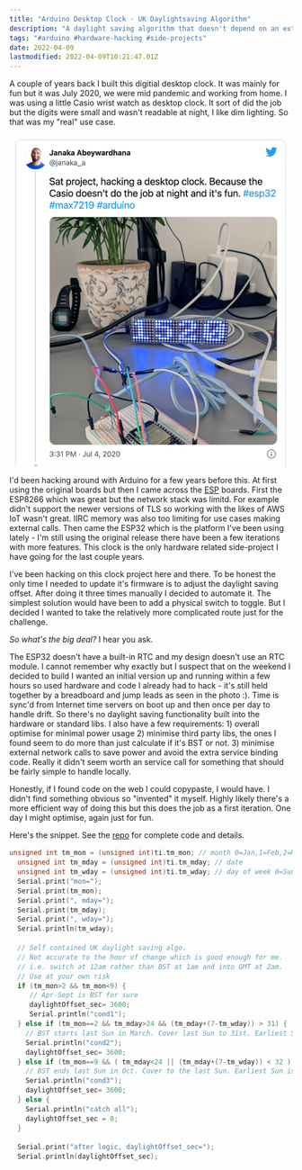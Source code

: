 ```yaml
---
title: "Arduino Desktop Clock - UK Daylightsaving Algorithm"
description: "A daylight saving algorithm that doesn't depend on an external service or library."
tags: "#arduino #hardware-hacking #side-projects"
date: 2022-04-09
lastmodified: 2022-04-09T10:21:47.01Z
---
```


A couple of years back I built this digitial desktop clock. It was mainly for fun but it was July 2020, we were mid pandemic and working from home. I was using a little Casio wrist watch as desktop clock. It sort of did the job but the digits were small and wasn't readable at night, I like dim lighting. So that was my "real" use case.

![Screenshot of clock from Tweet on 4 July 2020](./tweet-screenshot-2022-04-09-12-22-24.png)

I'd been hacking around with Arduino for a few years before this. At first using the original boards but then I came across the [ESP](https://www.espressif.com/) boards. First the ESP8266 which was great but the network stack was limitd. For example didn't support the newer versions of TLS so working with the likes of AWS IoT wasn't great. IIRC memory was also too limiting for use cases making external calls. Then came the ESP32 which is the platform I've been using lately - I'm still using the original release there have been a few iterations with more features. This clock is the only hardware related side-project I have going for the last couple years.

I've been hacking on this clock project here and there. To be honest the only time I needed to update it's firmware is to adjust the daylight saving offset. After doing it three times manually I decided to automate it. The simplest solution would have been to add a physical switch to toggle. But I decided I wanted to take the relatively more complicated route just for the challenge.

_So what's the big deal?_ I hear you ask.

The ESP32 doesn't have a built-in RTC and my design doesn't use an RTC module. I cannot remember why exactly but I suspect that on the weekend I decided to build I wanted  an initial version up and running within a few hours so used hardware and code I already had to hack - it's still held together by a breadboard and jump leads as seen in the photo :). Time is sync'd from Internet time servers on boot up and then once per day to handle drift. So there's no daylight saving functionality built into the hardware or standard libs. I also have a few requirements: 1) overall optimise for minimal power usage 2) minimise third party libs, the ones I found seem to do more than just calculate if it's BST or not. 3) minimise external network calls to save power and avoid the extra service binding code. Really it didn't seem worth an service call for something that should be fairly simple to handle locally.

Honestly, if I found code on the web I could copypaste, I would have. I didn't find something obvious so "invented" it myself. Highly likely there's a more efficient way of doing this but this does the job as a first iteration. One day I might optimise, again just for fun.

Here's the snippet. See the [repo](https://github.com/janaka/desktop-clock/blob/master/src/sketch.ino/sketch.ino) for complete code and details.

```C++
unsigned int tm_mon = (unsigned int)ti.tm_mon; // month 0=Jan,1=Feb,2=Mar,3=Apr,4=May,5=Jun,6=Jul,7=Aug,8=Sept,9=Oct,10=Nov,11=Dec
  unsigned int tm_mday = (unsigned int)ti.tm_mday; // date 
  unsigned int tm_wday = (unsigned int)ti.tm_wday; // day of week 0=Sun,1=Mon...6=Sat
  Serial.print("mon=");
  Serial.print(tm_mon);
  Serial.print(", mday=");
  Serial.print(tm_mday);
  Serial.print(", wday=");
  Serial.println(tm_wday);

  // Self contained UK daylight saving algo. 
  // Not accurate to the hour of change which is good enough for me. 
  // i.e. switch at 12am rather than BST at 1am and into GMT at 2am. 
  // Use at your own risk 
  if (tm_mon>2 && tm_mon<9) {
     // Apr-Sept is BST for sure  
     daylightOffset_sec= 3600;
     Serial.println("cond1");
  } else if (tm_mon==2 && tm_mday>24 && (tm_mday+(7-tm_wday)) > 31) {
    // BST starts last Sun in March. Cover last Sun to 31st. Earliest Sun is 25th.  0 = Sun. 2 = Feb 
    Serial.println("cond2");
    daylightOffset_sec= 3600;
  } else if (tm_mon==9 && ( tm_mday<24 || (tm_mday+(7-tm_wday)) < 32 )) { 
    // BST ends last Sun in Oct. Cover to the last Sun. Earliest Sun is 25th. 0 = Sun. 9 = Oct
    Serial.println("cond3");
    daylightOffset_sec= 3600;
  } else {
    Serial.println("catch all");
    daylightOffset_sec = 0;
  }

  Serial.print("after logic, daylightOffset_sec=");
  Serial.println(daylightOffset_sec);
```
